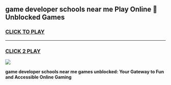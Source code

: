 
## game developer schools near me Play Online 👋 Unblocked Games
<h3>
<a href="https://news.freeplayer.one?title=game_developer_schools_near_me&ref=17GH">CLICK TO PLAY</a></h3>
<hr>

<h3>
<a href="https://news.freeplayer.one?title=game_developer_schools_near_me&ref=17GH">CLICK 2 PLAY</a>
  
</h3>

<a href="https://news.freeplayer.one?title=game_developer_schools_near_me&ref=17GH/"><img src="https://clearcache.store/games.png"></a>


**game developer schools near me games unblocked: Your Gateway to Fun and Accessible Online Gaming**
